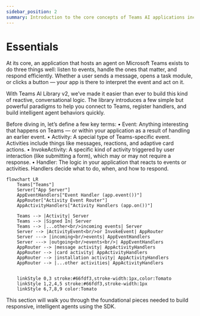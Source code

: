 ```yaml
---
sidebar_position: 2
summary: Introduction to the core concepts of Teams AI applications including events, activities, handlers, and the reactive paradigm for building intelligent agents.
---
```


# Essentials

At its core, an application that hosts an agent on Microsoft Teams exists to do three things well: listen to events, handle the ones that matter, and respond efficiently. Whether a user sends a message, opens a task module, or clicks a button — your app is there to interpret the event and act on it.

With Teams AI Library v2, we’ve made it easier than ever to build this kind of reactive, conversational logic. The library introduces a few simple but powerful paradigms to help you connect to Teams, register handlers, and build intelligent agent behaviors quickly.

Before diving in, let’s define a few key terms:
• Event: Anything interesting that happens on Teams — or within your application as a result of handling an earlier event.
• Activity: A special type of Teams-specific event. Activities include things like messages, reactions, and adaptive card actions.
• InvokeActivity: A specific kind of activity triggered by user interaction (like submitting a form), which may or may not require a response.
• Handler: The logic in your application that reacts to events or activities. Handlers decide what to do, when, and how to respond.

```mermaid
flowchart LR
    Teams["Teams"]
    Server["App Server"]
    AppEventHandlers["Event Handler (app.event())"]
    AppRouter["Activity Event Router"]
    AppActivityHandlers["Activity Handlers (app.on())"]

    Teams --> |Activity| Server
    Teams --> |Signed In| Server
    Teams --> |...other<br/>incoming events| Server
    Server --> |ActivityEvent<br/>or InvokeEvent| AppRouter
    Server ---> |incoming<br/>events| AppEventHandlers
    Server ---> |outgoing<br/>events<br/>| AppEventHandlers
    AppRouter --> |message activity| AppActivityHandlers
    AppRouter --> |card activity| AppActivityHandlers
    AppRouter --> |installation activity| AppActivityHandlers
    AppRouter --> |...other activities| AppActivityHandlers


    linkStyle 0,3 stroke:#66fdf3,stroke-width:1px,color:Tomato
    linkStyle 1,2,4,5 stroke:#66fdf3,stroke-width:1px
    linkStyle 6,7,8,9 color:Tomato
```

This section will walk you through the foundational pieces needed to build responsive, intelligent agents using the SDK.
